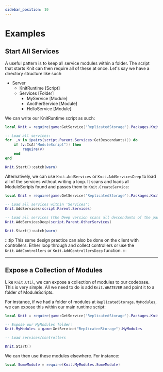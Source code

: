 ```yaml
---
sidebar_position: 10
---
```


# Examples

## Start All Services

A useful pattern is to keep all service modules within a folder. The script that starts Knit can then require all of these at once. Let's say we have a directory structure like such:

- Server
	- KnitRuntime [Script]
	- Services [Folder]
		- MyService [Module]
		- AnotherService [Module]
		- HelloService [Module]

We can write our KnitRuntime script as such:

```lua
local Knit = require(game:GetService("ReplicatedStorage").Packages.Knit)

-- Load all services:
for _,v in ipairs(script.Parent.Services:GetDescendants()) do
	if (v:IsA("ModuleScript")) then
		require(v)
	end
end

Knit.Start():catch(warn)
```

Alternatively, we can use `Knit.AddServices` or `Knit.AddServicesDeep` to load all of the services without writing a loop. It scans and loads all ModuleScripts found and passes them to `Knit.CreateService`:

```lua
local Knit = require(game:GetService("ReplicatedStorage").Packages.Knit)

-- Load all services within 'Services':
Knit.AddServices(script.Parent.Services)

-- Load all services (the Deep version scans all descendants of the passed instance):
Knit.AddServicesDeep(script.Parent.OtherServices)

Knit.Start():catch(warn)
```

:::tip
This same design practice can also be done on the client with controllers. Either loop through and collect controllers or use the `Knit.AddControllers` or `Knit.AddControllersDeep` function.
:::

----------------

## Expose a Collection of Modules

Like `Knit.Util`, we can expose a collection of modules to our codebase. This is very simple. All we need to do is add `Knit.WHATEVER` and point it to a folder of ModuleScripts.

For instance, if we had a folder of modules at `ReplicatedStorage.MyModules`, we can expose this within our main runtime script:

```lua
local Knit = require(game:GetService("ReplicatedStorage").Packages.Knit)

-- Expose our MyModules folder:
Knit.MyModules = game:GetService("ReplicatedStorage").MyModules

-- Load services/controllers

Knit.Start()
```

We can then use these modules elsewhere. For instance:

```lua
local SomeModule = require(Knit.MyModules.SomeModule)
```
